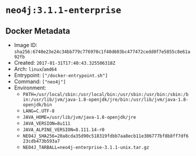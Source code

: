 # `neo4j:3.1.1-enterprise`

## Docker Metadata

- Image ID: `sha256:6740e23e24c34bb779c776970c1f40d603bc477472cedd0f7e5855c8e61a92fb`
- Created: `2017-01-31T17:40:43.325506318Z`
- Arch: `linux`/`amd64`
- Entrypoint: `["/docker-entrypoint.sh"]`
- Command: `["neo4j"]`
- Environment:
  - `PATH=/usr/local/sbin:/usr/local/bin:/usr/sbin:/usr/bin:/sbin:/bin:/usr/lib/jvm/java-1.8-openjdk/jre/bin:/usr/lib/jvm/java-1.8-openjdk/bin`
  - `LANG=C.UTF-8`
  - `JAVA_HOME=/usr/lib/jvm/java-1.8-openjdk/jre`
  - `JAVA_VERSION=8u111`
  - `JAVA_ALPINE_VERSION=8.111.14-r0`
  - `NEO4J_SHA256=20a8cda35d90c518319fdbb7aa8ecb11e306777bf8b8ff7df623cdb473b593a7`
  - `NEO4J_TARBALL=neo4j-enterprise-3.1.1-unix.tar.gz`
